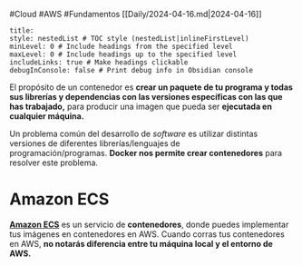 #Cloud #AWS #Fundamentos
[[Daily/2024-04-16.md|2024-04-16]]
```table-of-contents
title: 
style: nestedList # TOC style (nestedList|inlineFirstLevel)
minLevel: 0 # Include headings from the specified level
maxLevel: 0 # Include headings up to the specified level
includeLinks: true # Make headings clickable
debugInConsole: false # Print debug info in Obsidian console
```
El propósito de un contenedor es **crear un paquete de tu programa y todas sus librerías y dependencias con las versiones específicas con las que has trabajado,** para producir una imagen que pueda ser **ejecutada en cualquier máquina.**

Un problema común del desarrollo de _software_ es utilizar distintas versiones de diferentes librerías/lenguajes de programación/programas. **Docker nos permite crear contenedores** para resolver este problema.
# Amazon ECS
[**Amazon ECS**](https://aws.amazon.com/es/ecs/) es un servicio de **contenedores**, donde puedes implementar tus imágenes en contenedores en AWS. Cuando corras tus contenedores en AWS, **no notarás diferencia entre tu máquina local y el entorno de AWS.**